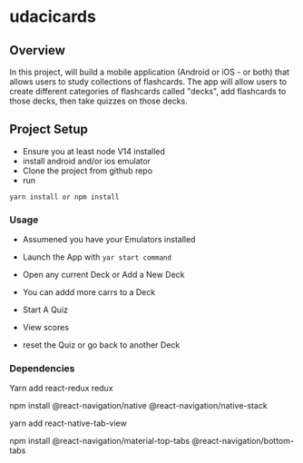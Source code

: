 # udacicards
## Overview
In this project, will build a mobile application (Android or iOS - or both) that allows users to study collections of flashcards. The app will allow users to create different categories of flashcards called "decks", add flashcards to those decks, then take quizzes on those decks.

## Project Setup
- Ensure you at least node V14 installed
- install android and/or ios emulator
- Clone the project from github repo
- run 
```
yarn install or npm install
```

### Usage
- Assumened you have your Emulators installed

- Launch the App with `yar start command`
- Open any current Deck or Add a New Deck
- You can addd more carrs to a Deck
- Start A Quiz
- View scores
- reset the Quiz or go back to another Deck


### Dependencies

Yarn add react-redux redux

npm install @react-navigation/native @react-navigation/native-stack

yarn add react-native-tab-view

npm install @react-navigation/material-top-tabs @react-navigation/bottom-tabs
